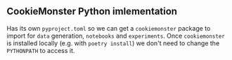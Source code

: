 ## CookieMonster Python imlementation

Has its own `pyproject.toml` so we can get a `cookiemonster` package to import for `data` generation, `notebooks` and `experiments`.
Once `cookiemonster` is installed locally (e.g. with `poetry install`) we don't need to change the `PYTHONPATH` to access it.


